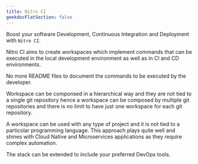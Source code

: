```yaml
---
title: Nitro CI
geekdocFlatSection: false
---
```


Boost your software Development, Continuous Integration and Deployment with `Nitro CI`.

Nitro CI aims to create workspaces which implement commands that can be executed in the local development environment as well as in CI and CD environments.

No more README files to document the commands to be executed by the developer.

Workspace can be componsed in a hierarchical way and they are not tied to a single git repository hence a workspace can be composed by multiple git repositories and there is no limit to have just one workspace for each git repository.

A workspace can be used with any type of project and it is not tied to a particolar programming language. This approach plays quite well and shines with Cloud Native and Microservices applications as they require complex automation.

The stack can be extended to include your preferred DevOps tools.

<!-- spellchecker-disable -->

<!-- spellchecker-enable -->
